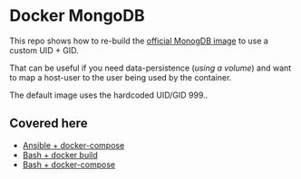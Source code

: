 # Docker MongoDB

This repo shows how to re-build the [official MonogDB image](https://hub.docker.com/_/mongo) to use a custom UID + GID.

That can be useful if you need data-persistence (_using a volume_) and want to map a host-user to the user being used by the container.

The default image uses the hardcoded UID/GID 999..

## Covered here

- [Ansible + docker-compose](https://github.com/superstes/docker-mongodb-uid/blob/main/Ansible.yml)
- [Bash + docker build](https://github.com/superstes/docker-mongodb-uid/blob/main/Bash+docker-build.sh)
- [Bash + docker-compose](https://github.com/superstes/docker-mongodb-uid/blob/main/Bash+docker-compose.sh)
